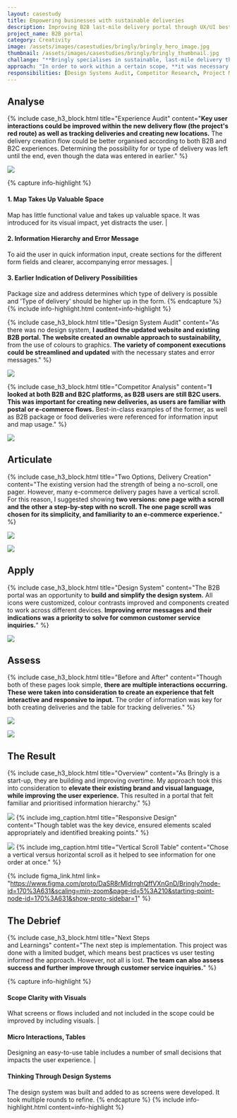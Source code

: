 ```yaml
---
layout: casestudy
title: Empowering businesses with sustainable deliveries
description: Improving B2B last-mile delivery portal through UX/UI best practices
project_name: B2B portal
category: Creativity
image: /assets/images/casestudies/bringly/bringly_hero_image.jpg
thumbnail: /assets/images/casestudies/bringly/bringly_thumbnail.jpg
challange: "**Bringly specialises in sustainable, last-mile delivery throughout Europe.** In order to look more professional and credible, **Bringly recently updated their brand identity. This is reflected in their website, but not in their B2B portal.** There are also parts of their new design system that could be expanded on or improved."
approach: "In order to work within a certain scope, **it was necessary to focus on the key red route for B2B customers. This was the create new deliveries feature, as it was frequently used B2B  interaction.** Through a design system audit, competitor research and UX/UI best practices, this and the additional screens were improved."
responsibilities: [Design Systems Audit, Competitor Research, Project Management, UX Design, UI Design]
---
```


## Analyse

{% include case_h3_block.html 
title="Experience Audit" 
content="**Key user interactions could be improved within the new delivery flow (the project's red route) as well as tracking deliveries and creating new locations.** The delivery creation flow could be better organised according to both B2B and B2C experiences. Determining the possibility for or type of delivery was left until the end, even though the data was entered in earlier." %}

![](/assets/images/casestudies/bringly/experience_audit_delivery_creation.png)

{% capture info-highlight %}
#### 1. Map Takes Up Valuable Space
Map has little functional value and takes up valuable space. It was introduced for its visual impact, yet distracts the user.
|
#### 2. Information Hierarchy and Error Message
To aid the user in quick information input, create sections for the different form fields and clearer, accompanying error messages.
|
#### 3. Earlier Indication of Delivery Possibilities
Package size and address determines which type of delivery is possible and 'Type of delivery' should be higher up in the form.
{% endcapture %}
{% include info-highlight.html content=info-highlight %}

{% include case_h3_block.html 
title="Design System Audit" 
content="As there was no design system, **I audited the updated website and existing B2B portal. The website created an ownable approach to sustainability,** from the use of colours to graphics. **The variety of component executions could be streamlined and updated** with the necessary states and error messages." %}

![](/assets/images/casestudies/bringly/bringly_design_audit.png)

{% include case_h3_block.html 
title="Competitor Analysis" 
content="**I looked at both B2B and B2C platforms, as B2B users are still B2C users. This was important for creating new deliveries, as users are familiar with postal or e-commerce flows.** Best-in-class examples of the former, as well as B2B package or food deliveries were referenced for information input and map usage." %}

![](/assets/images/casestudies/bringly/bringly_competitor_analysis.jpg)

## Articulate

{% include case_h3_block.html 
title="Two Options, Delivery Creation" 
content="The existing version had the strength of being a no-scroll, one pager. However, many e-commerce delivery pages have a vertical scroll. For this reason, I suggested showing **two versions: one page with a scroll and the other a step-by-step with no scroll. The one page scroll was chosen for its simplicity, and familiarity to an e-commerce experience.**" %}

![](/assets/images/casestudies/bringly/bringly_two_options.jpg)

![](/assets/images/casestudies/bringly/bringly_option_1_screens.png)

## Apply

{% include case_h3_block.html 
title="Design System" 
content="The B2B portal was an opportunity to **build and simplify the  design system.** All icons were customized, colour contrasts improved and components created to work across different devices. **Improving error messages and their indications was a priority to solve for common customer service inquiries.**" %}

![](/assets/images/casestudies/bringly/bringly_design_system.png)

## Assess

{% include case_h3_block.html 
title="Before and After" 
content="Though both of these pages look simple, **there are multiple interactions occurring. These were taken into consideration to create an experience that felt interactive and responsive to input.** The order of information was key for both creating deliveries and the table for tracking deliveries." %}

![](/assets/images/casestudies/bringly/bringly_before_after_delivery.png)

![](/assets/images/casestudies/bringly/bringly_before_after_table.png)

## The Result

{% include case_h3_block.html 
title="Overview" 
content="As Bringly is a start-up, they are building and improving overtime. My approach took this into consideration to **elevate their existing brand and visual language, while improving the user experience.** This resulted in a portal that felt familiar and prioritised information hierarchy." %}

![](/assets/images/casestudies/bringly/bringly-final_02.png)
{% include img_caption.html 
title="Responsive Design" 
content="Though tablet was the key device, ensured elements scaled appropriately and identified breaking points." %}

![](/assets/images/casestudies/bringly/bringly-final_01.png)
{% include img_caption.html 
title="Vertical Scroll Table" 
content="Chose a vertical versus horizontal scroll as it helped to see information for one order at once." %}

{% include figma_link.html link= "https://www.figma.com/proto/DaSR8rMIdrrghQffVXnGnD/Bringly?node-id=170%3A631&scaling=min-zoom&page-id=5%3A210&starting-point-node-id=170%3A631&show-proto-sidebar=1" %}

## The Debrief

{% include case_h3_block.html 
title="Next Steps <br>and Learnings" 
content="The next step is implementation. This project was done with a limited budget, which means best practices vs user testing informed the approach. However, not all is lost. **The team can also assess success and further improve through customer service inquiries.**" %}

{% capture info-highlight %}
#### Scope Clarity with Visuals
What screens or flows included and not included in the scope could be improved by including visuals.
|
#### Micro Interactions, Tables
Designing an easy-to-use table includes a number of small decisions that impacts the user experience. 
|
#### Thinking Through Design Systems
The design system was built and added to as screens were developed. It took multiple rounds to refine.
{% endcapture %}
{% include info-highlight.html content=info-highlight %}
